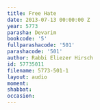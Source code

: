 ```yaml
---
title: Free Hate
date: 2013-07-13 00:00:00 Z
year: 5773
parasha: Devarim
bookcode: '5'
fullparashacode: '501'
parashacode: '501'
author: Rabbi Eliezer Hirsch
id: 57735011
filename: 5773-501-1
layout: audio
moment: 
shabbat: 
occasion: 
---
```


